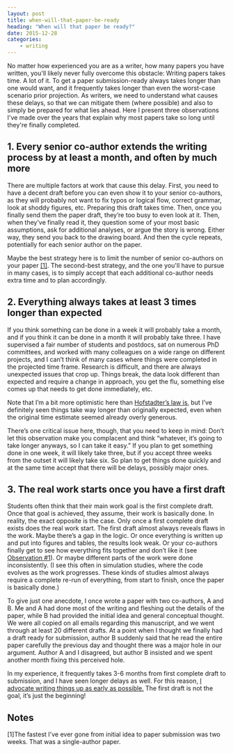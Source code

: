 ```yaml
---
layout: post
title: when-will-that-paper-be-ready
heading: "When will that paper be ready?"
date: 2015-12-28
categories: 
    - writing
---
```

No matter how experienced you are as a writer, how many papers you have written, you'll likely never fully overcome this obstacle: Writing papers takes time. A lot of it. To get a paper submission-ready always takes longer than one would want, and it frequently takes longer than even the worst-case scenario prior projection. As writers, we need to understand what causes these delays, so that we can mitigate them (where possible) and also to simply be prepared for what lies ahead. Here I present three observations I've made over the years that explain why most papers take so long until they're finally completed.

<!--more-->


<a id="observation1"></a>

## 1. Every senior co-author extends the writing process by at least a month, and often by much more

There are multiple factors at work that cause this delay. First, you need to have a decent draft before you can even show it to your senior co-authors, as they will probably not want to fix typos or logical flow, correct grammar, look at shoddy figures, etc. Preparing this draft takes time. Then, once you finally send them the paper draft, they’re too busy to even look at it. Then, when they’ve finally read it, they question some of your most basic assumptions, ask for additional analyses, or argue the story is wrong. Either way, they send you back to the drawing board. And then the cycle repeats, potentially for each senior author on the paper.

Maybe the best strategy here is to limit the number of senior co-authors on your paper [[1]](#note1). The second-best strategy, and the one you'll have to pursue in many cases, is to simply accept that each additional co-author needs extra time and to plan accordingly.


## 2. Everything always takes at least 3 times longer than expected

If you think something can be done in a week it will probably take a month, and if you think it can be done in a month it will probably take three. I have supervised a fair number of students and postdocs, sat on numerous PhD committees, and worked with many colleagues on a wide range on different projects, and I can’t think of many cases where things were completed in the projected time frame. Research is difficult, and there are always unexpected issues that crop up. Things break, the data look different than expected and require a change in approach, you get the flu, something else comes up that needs to get done immediately, etc. 

Note that I’m a bit more optimistic here than [Hofstadter’s law is](https://en.wikipedia.org/wiki/Hofstadter%27s_law), but I’ve definitely seen things take way longer than originally expected, even when the original time estimate seemed already overly generous.

There’s one critical issue here, though, that you need to keep in mind: Don’t let this observation make you complacent and think “whatever, it’s going to take longer anyways, so I can take it easy.” If you plan to get something done in one week, it will likely take three, but if you accept three weeks from the outset it will likely take six. So plan to get things done quickly and at the same time accept that there will be delays, possibly major ones.


## 3. The real work starts once you have a first draft

Students often think that their main work goal is the first complete draft. Once that goal is achieved, they assume, their work is basically done. In reality, the exact opposite is the case. Only once a first complete draft exists does the real work start. The first draft almost always reveals flaws in the work. Maybe there’s a gap in the logic. Or once everything is written up and put into figures and tables, the results look weak.  Or your co-authors finally get to see how everything fits together and don’t like it (see [Observation #1](#observation1)). Or maybe different parts of the work were done inconsistently. (I see this often in simulation studies, where the code evolves as the work progresses. These kinds of studies almost always require a complete re-run of everything, from start to finish, once the paper is basically done.)

To give just one anecdote, I once wrote a paper with two co-authors, A and B. Me and A had done most of the writing and fleshing out the details of the paper, while B had provided the initial idea and general conceptual thought. We were all copied on all emails regarding this manuscript, and we went through at least 20 different drafts. At a point when I thought we finally had a draft ready for submission, author B suddenly said that he read the entire paper carefully the previous day and thought there was a major hole in our argument. Author A and I disagreed, but author B insisted and we spent another month fixing this perceived hole.

In my experience, it frequently takes 3-6 months from first complete draft to submission, and I have seen longer delays as well. For this reason, [I advocate writing things up as early as possible.](http://serialmentor.com/blog/2013/8/26/when-should-you-stop-doing-science-and-start-writing-a-paper/) The first draft is not the goal, it’s just the beginning!


## Notes

[1]<a id="note1"></a>The fastest I've ever gone from initial idea to paper submission was two weeks. That was a single-author paper. 
